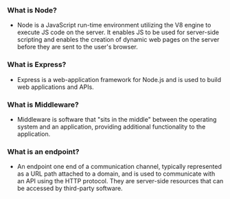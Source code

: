 ### What is Node?
* Node is a JavaScript run-time environment utilizing the V8 engine to execute JS code on the server. It enables JS to be used for server-side scripting and enables the creation of dynamic web pages on the server before they are sent to the user's browser.

### What is Express?
* Express is a web-application framework for Node.js and is used to build web applications and APIs.

### What is Middleware?
* Middleware is software that "sits in the middle" between the operating system and an application, providing additional functionality to the application.

### What is an endpoint?
* An endpoint one end of a communication channel, typically represented as a URL path attached to a domain, and is used to communicate with an API using the HTTP protocol. They are server-side resources that can be accessed by third-party software.